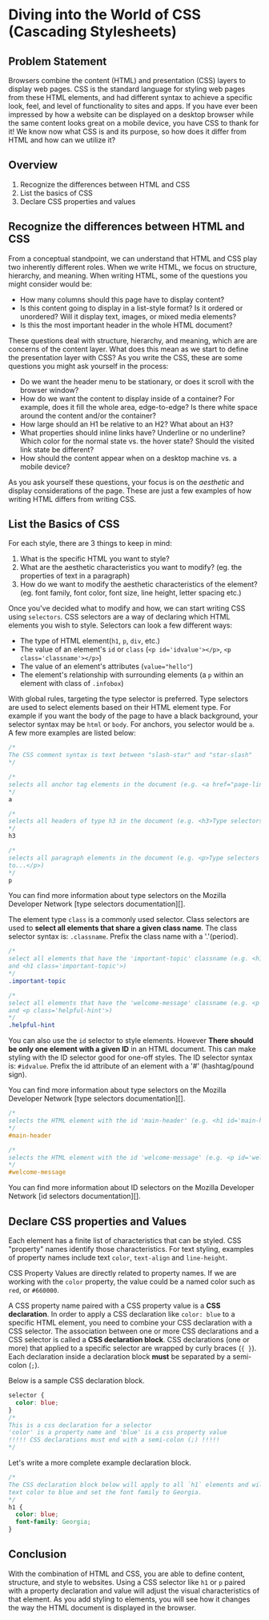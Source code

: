 # Diving into the World of CSS (Cascading Stylesheets)

## Problem Statement
Browsers combine the content (HTML) and presentation (CSS) layers to 
display web pages. CSS is the standard language for styling  web pages from 
these HTML elements, and had different syntax to achieve a specific look, 
feel, and level of functionality to sites and apps. If you have ever 
been impressed by how a website can be displayed on a desktop browser 
while the same content looks great on a mobile device, you have CSS to 
thank for it! We know now what CSS is and its purpose, so how does
it differ from HTML and how can we utilize it?

## Overview
1. Recognize the differences between HTML and CSS
2. List the basics of CSS
3. Declare CSS properties and values

## Recognize the differences between HTML and CSS

From a conceptual standpoint, we can understand that HTML and CSS play 
two inherently different roles. When we write HTML, we focus on structure, 
hierarchy, and meaning. When writing HTML, some of the questions you 
might consider would be:

- How many columns should this page have to display content?
- Is this content going to display in a list-style format? 
Is it ordered or unordered? Will it display text, images, 
or mixed media elements?
- Is this the most important header in the whole HTML document?

These questions deal with structure, hierarchy, and meaning, which are
are concerns of the content layer. What does this mean as we 
start to define the presentation layer with CSS? As you write the CSS, 
these are some questions you might ask yourself in the process:

- Do we want the header menu to be stationary, or does it scroll with the 
browser window?
- How do we want the content to display inside of a container? For example, 
does it fill the whole area, edge-to-edge? Is there white space around 
the content and/or the container? 
- How large should an H1 be relative to an H2? What about an H3? 
- What properties should inline links have? Underline or no underline? 
Which color for the normal state vs. the hover state? Should the 
visited link state be different?
- How should the content appear when on a desktop machine vs. a 
mobile device?

As you ask yourself these questions, your focus is on the *aesthetic* 
and display considerations of the page. These are just a few examples 
of how writing HTML differs from writing CSS.

## List the Basics of CSS

For each style, there are 3 things to keep in mind:

1. What is the specific HTML you want to style?
2. What are the aesthetic characteristics you want to modify?
(eg. the properties of text in a paragraph)
3. How do we want to modify the aesthetic characteristics of the element?
(eg. font family, font color, font size, line height, letter spacing etc.)

Once you've decided what to modify and how, we can start writing CSS using
`selectors`. CSS selectors are a way of declaring which HTML elements you 
wish to style. Selectors can look a few different ways:
- The type of HTML element(`h1`, `p`, `div`, etc.)
- The value of an element's `id` or `class` (`<p id='idvalue'></p>`,
`<p class='classname'></p>`)
- The value of an element's attributes (`value="hello"`)
- The element's relationship with surrounding elements (a `p` within an
element with class of `.infobox`)

With global rules, targeting the type selector is preferred. Type selectors 
are used to select elements based on their HTML element type. For example if
you want the body of the page to have a black background, your selector syntax
may be `html` or `body`. For anchors, you selector would be `a`. A few more
examples are listed below:

```css
/*
The CSS comment syntax is text between "slash-star" and "star-slash"
*/

/*
selects all anchor tag elements in the document (e.g. <a href="page-link.html">Page Link</a>)
*/
a

/*
selects all headers of type h3 in the document (e.g. <h3>Type selectors</h3>)
*/
h3

/*
selects all paragraph elements in the document (e.g. <p>Type selectors are used
to...</p>)
*/
p
```
You can find more information about type selectors on the Mozilla Developer
Network [type selectors documentation][].

The element type `class` is a commonly used selector. Class selectors are 
used to **select all elements that share a given class
name**. The class selector syntax is: `.classname`. Prefix the class
name with a '.'(period).

```css
/*
select all elements that have the 'important-topic' classname (e.g. <h1 class='important-topic'>
and <h1 class='important-topic'>)
*/
.important-topic

/*
select all elements that have the 'welcome-message' classname (e.g. <p class='helpful-hint'>
and <p class='helpful-hint'>)
*/
.helpful-hint
```

You can also use the `id` selector to style elements. However **There
should be only one element with a given ID** in an HTML document. This
can make styling with the ID selector good for one-off styles. The ID
selector syntax is: `#idvalue`. Prefix the id attribute of an element
with a '#' (hashtag/pound sign). 

You can find more information about type selectors on the Mozilla Developer
Network [type selectors documentation][].

```css
/*
selects the HTML element with the id 'main-header' (e.g. <h1 id='main-header'>)
*/
#main-header

/*
selects the HTML element with the id 'welcome-message' (e.g. <p id='welcome-message'>)
*/
#welcome-message
```

You can find more information about ID selectors on the Mozilla Developer Network
[id selectors documentation][].

## Declare CSS properties and Values

Each element has a finite list of characteristics that can be styled.
CSS "property" names identify those characteristics. For text styling, 
examples of property names include text `color`, `text-align` and `line-height`.

CSS Property Values are directly related to property names. If we are 
working with the `color` property, the value could be a named color 
such as `red`, or `#660000`.

A CSS property name paired with a CSS property value is a **CSS declaration**.
In order to apply a CSS declaration like `color: blue` to a specific HTML
element, you need to combine your CSS declaration with a CSS selector. The
association between one or more CSS declarations and a CSS selector is 
called a **CSS declaration block**. CSS declarations (one or more) that 
applied to a specific selector are wrapped by curly braces (`{ }`). 
Each declaration inside a declaration block **must** be separated 
by a semi-colon (`;`).

Below is a sample CSS declaration block.

```css
selector {
  color: blue;
} 
/*
This is a css declaration for a selector
'color' is a property name and 'blue' is a css property value
!!!!! CSS declarations must end with a semi-colon (;) !!!!!
*/
```

Let's write a more complete example declaration block.

```css
/*
The CSS declaration block below will apply to all `h1` elements and will change the
text color to blue and set the font family to Georgia.
*/
h1 {
  color: blue;
  font-family: Georgia;
}
```

## Conclusion
With the combination of HTML and CSS, you are able to define content, 
structure, and style to websites. Using a CSS selector like `h1` or `p`
paired with a property declaration and value will adjust the visual 
characteristics of that element. As you add styling to elements, 
you will see how it changes the way the HTML document is displayed 
in the browser.